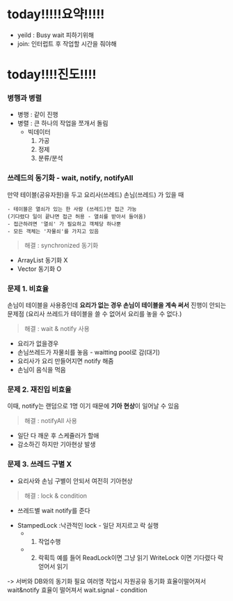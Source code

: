# today!!!!!요약!!!!!
- yeild : Busy wait 피하기위해
- join: 인터럽트 후 작업할 시간을 줘야해

# today!!!!진도!!!!

### 병행과 병렬
- 병행 : 같이 진행
- 병렬 : 큰 하나의 작업을 쪼개서 돌림
	- 빅데이터 
		1. 가공
		2. 정제
		3. 분류/분석

### 쓰레드의 동기화 - wait, notify, notifyAll

만약 테이블(공유자원)을 두고 요리사(쓰레드) 손님(쓰레드) 가 있을 때
```
- 테이블은 열쇠가 있는 한 사람 (쓰레드)만 접근 가능
(기다렸다 일이 끝나면 접근 허용 - 열쇠를 받아서 들어옴)
- 접근하려면 '열쇠' 가 필요하고 객체당 하나뿐
- 모든 객체는 '자물쇠'를 가지고 있음
```			

> 해결 : synchronized  동기화

-  ArrayList 동기화 X
- Vector 동기화 O


### 문제 1. 비효율
손님이 테이블을 사용중인데 **요리가 없는 경우 
손님이 테이블을 계속 써서** 진행이 안되는 문제점
(요리사 쓰레드가 테이블을 쓸 수 없어서 요리를 놓을 수 없다.)



> 해결 : wait & notify 사용

- 요리가 없을경우
- 손님쓰레드가 자물쇠를 놓음 - waitting pool로 감(대기)
- 요리사가 요리 만들어지면 notify 해줌
- 손님이 음식을 먹음

### 문제 2. 재진입 비효율

이때, notify는 랜덤으로 1명
이기 때문에 **기아 현상**이 일어날 수 있음

> 해결 : notifyAll 사용 

- 일단 다 깨운 후 스케쥴러가 할애
- 감소하긴 하지만 기아현상 발생



### 문제 3. 쓰레드 구별 X

- 요리사와 손님 구별이 안되서 여전히 기아현상


> 해결 : lock & condition

- 쓰레드별 wait notify를 준다

* StampedLock :낙관적인 lock - 일단 저지르고 락 실행
	* 1. 작업수행
	* 2. 락획득
예를 들어
	ReadLock이면 그냥 읽기
	WriteLock 이면 기다렸다 락얻어서 읽기

-> 서버와 DB와의 동기화 필요
여러명 작업시 자원공유 동기화
효율이떨어져서 wait&notify
효율이 떨어져서 wait.signal - condition
<!--stackedit_data:
eyJoaXN0b3J5IjpbLTExNTMyOTA3MiwtOTk3OTE5ODk0LC0xMD
EwMzU4NjY2LDE4Nzc0MTQzXX0=
-->